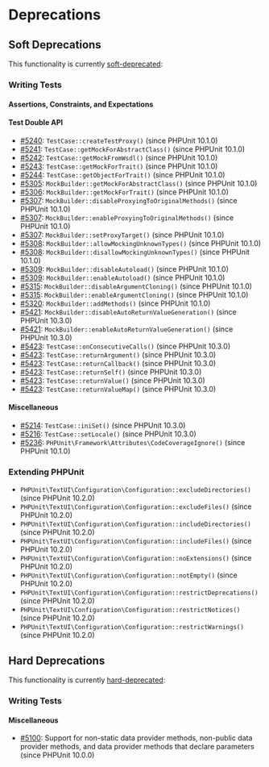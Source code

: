 # Deprecations

## Soft Deprecations

This functionality is currently [soft-deprecated](https://phpunit.de/backward-compatibility.html#soft-deprecation):

### Writing Tests

#### Assertions, Constraints, and Expectations

#### Test Double API

* [#5240](https://github.com/sebastianbergmann/phpunit/issues/5240): `TestCase::createTestProxy()` (since PHPUnit 10.1.0)
* [#5241](https://github.com/sebastianbergmann/phpunit/issues/5241): `TestCase::getMockForAbstractClass()` (since PHPUnit 10.1.0)
* [#5242](https://github.com/sebastianbergmann/phpunit/issues/5242): `TestCase::getMockFromWsdl()` (since PHPUnit 10.1.0)
* [#5243](https://github.com/sebastianbergmann/phpunit/issues/5243): `TestCase::getMockForTrait()` (since PHPUnit 10.1.0)
* [#5244](https://github.com/sebastianbergmann/phpunit/issues/5244): `TestCase::getObjectForTrait()` (since PHPUnit 10.1.0)
* [#5305](https://github.com/sebastianbergmann/phpunit/issues/5305): `MockBuilder::getMockForAbstractClass()` (since PHPUnit 10.1.0)
* [#5306](https://github.com/sebastianbergmann/phpunit/issues/5306): `MockBuilder::getMockForTrait()` (since PHPUnit 10.1.0)
* [#5307](https://github.com/sebastianbergmann/phpunit/issues/5307): `MockBuilder::disableProxyingToOriginalMethods()` (since PHPUnit 10.1.0)
* [#5307](https://github.com/sebastianbergmann/phpunit/issues/5307): `MockBuilder::enableProxyingToOriginalMethods()` (since PHPUnit 10.1.0)
* [#5307](https://github.com/sebastianbergmann/phpunit/issues/5307): `MockBuilder::setProxyTarget()` (since PHPUnit 10.1.0)
* [#5308](https://github.com/sebastianbergmann/phpunit/issues/5308): `MockBuilder::allowMockingUnknownTypes()` (since PHPUnit 10.1.0)
* [#5308](https://github.com/sebastianbergmann/phpunit/issues/5308): `MockBuilder::disallowMockingUnknownTypes()` (since PHPUnit 10.1.0)
* [#5309](https://github.com/sebastianbergmann/phpunit/issues/5309): `MockBuilder::disableAutoload()` (since PHPUnit 10.1.0)
* [#5309](https://github.com/sebastianbergmann/phpunit/issues/5309): `MockBuilder::enableAutoload()` (since PHPUnit 10.1.0)
* [#5315](https://github.com/sebastianbergmann/phpunit/issues/5315): `MockBuilder::disableArgumentCloning()` (since PHPUnit 10.1.0)
* [#5315](https://github.com/sebastianbergmann/phpunit/issues/5315): `MockBuilder::enableArgumentCloning()` (since PHPUnit 10.1.0)
* [#5320](https://github.com/sebastianbergmann/phpunit/issues/5320): `MockBuilder::addMethods()` (since PHPUnit 10.1.0)
* [#5421](https://github.com/sebastianbergmann/phpunit/issues/5421): `MockBuilder::disableAutoReturnValueGeneration()` (since PHPUnit 10.3.0)
* [#5421](https://github.com/sebastianbergmann/phpunit/issues/5421): `MockBuilder::enableAutoReturnValueGeneration()` (since PHPUnit 10.3.0)
* [#5423](https://github.com/sebastianbergmann/phpunit/issues/5423): `TestCase::onConsecutiveCalls()` (since PHPUnit 10.3.0)
* [#5423](https://github.com/sebastianbergmann/phpunit/issues/5423): `TestCase::returnArgument()` (since PHPUnit 10.3.0)
* [#5423](https://github.com/sebastianbergmann/phpunit/issues/5423): `TestCase::returnCallback()` (since PHPUnit 10.3.0)
* [#5423](https://github.com/sebastianbergmann/phpunit/issues/5423): `TestCase::returnSelf()` (since PHPUnit 10.3.0)
* [#5423](https://github.com/sebastianbergmann/phpunit/issues/5423): `TestCase::returnValue()` (since PHPUnit 10.3.0)
* [#5423](https://github.com/sebastianbergmann/phpunit/issues/5423): `TestCase::returnValueMap()` (since PHPUnit 10.3.0)

#### Miscellaneous

* [#5214](https://github.com/sebastianbergmann/phpunit/issues/5214): `TestCase::iniSet()` (since PHPUnit 10.3.0)
* [#5216](https://github.com/sebastianbergmann/phpunit/issues/5216): `TestCase::setLocale()` (since PHPUnit 10.3.0)
* [#5236](https://github.com/sebastianbergmann/phpunit/issues/5236): `PHPUnit\Framework\Attributes\CodeCoverageIgnore()` (since PHPUnit 10.1.0)

### Extending PHPUnit

* `PHPUnit\TextUI\Configuration\Configuration::excludeDirectories()` (since PHPUnit 10.2.0)
* `PHPUnit\TextUI\Configuration\Configuration::excludeFiles()` (since PHPUnit 10.2.0)
* `PHPUnit\TextUI\Configuration\Configuration::includeDirectories()` (since PHPUnit 10.2.0)
* `PHPUnit\TextUI\Configuration\Configuration::includeFiles()` (since PHPUnit 10.2.0)
* `PHPUnit\TextUI\Configuration\Configuration::noExtensions()` (since PHPUnit 10.2.0)
* `PHPUnit\TextUI\Configuration\Configuration::notEmpty()` (since PHPUnit 10.2.0)
* `PHPUnit\TextUI\Configuration\Configuration::restrictDeprecations()` (since PHPUnit 10.2.0)
* `PHPUnit\TextUI\Configuration\Configuration::restrictNotices()` (since PHPUnit 10.2.0)
* `PHPUnit\TextUI\Configuration\Configuration::restrictWarnings()` (since PHPUnit 10.2.0)

## Hard Deprecations

This functionality is currently [hard-deprecated](https://phpunit.de/backward-compatibility.html#hard-deprecation):

### Writing Tests

#### Miscellaneous

* [#5100](https://github.com/sebastianbergmann/phpunit/issues/5100): Support for non-static data provider methods, non-public data provider methods, and data provider methods that declare parameters (since PHPUnit 10.0.0)
